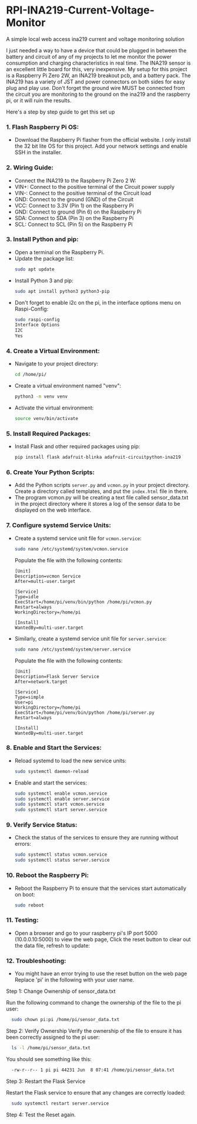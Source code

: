 # RPI-INA219-Current-Voltage-Monitor
A simple local web access ina219 current and voltage monitoring solution


I just needed a way to have a device that could be plugged in between the battery and circuit of any of my projects to let me monitor the power consumption and charging characteristics in real time. The INA219 sensor is an excellent little board for this, very inexpensive. My setup for this project is a Raspberry Pi Zero 2W, an INA219 breakout pcb, and a battery pack. The INA219 has a variety of JST and power connectors on both sides for easy plug and play use. Don't forget the ground wire MUST be connected from the circuit you are monitoring to the ground on the ina219 and the raspberry pi, or it will ruin the results. 

Here's a step by step guide to get this set up

### 1. Flash Raspberry Pi OS:

- Download the Raspberry Pi flasher from the official website. I only install the 32 bit lite OS for this project. Add your network settings and enable SSH in the installer.

### 2. Wiring Guide:

- Connect the INA219 to the Raspberry Pi Zero 2 W:
- VIN+: Connect to the positive terminal of the Circuit power supply
- VIN-: Connect to the positive terminal of the Circuit load
- GND: Connect to the ground (GND) of the Circuit
- VCC: Connect to 3.3V (Pin 1) on the Raspberry Pi
- GND: Connect to ground (Pin 6) on the Raspberry Pi
- SDA: Connect to SDA (Pin 3) on the Raspberry Pi
- SCL: Connect to SCL (Pin 5) on the Raspberry Pi

### 3. Install Python and pip:

- Open a terminal on the Raspberry Pi.
- Update the package list:  
  ```bash
  sudo apt update
  ```
- Install Python 3 and pip:  
  ```bash
  sudo apt install python3 python3-pip
  ```
- Don't forget to enable i2c on the pi, in the interface options menu on Raspi-Config:
  ```bash
  sudo raspi-config
  Interface Options
  I2C
  Yes
  ```

### 4. Create a Virtual Environment:

- Navigate to your project directory:
  ```bash
  cd /home/pi/
  ```
- Create a virtual environment named "venv":
  ```bash
  python3 -m venv venv
  ```
- Activate the virtual environment:
  ```bash
  source venv/bin/activate
  ```

### 5. Install Required Packages:

- Install Flask and other required packages using pip:
  ```bash
  pip install flask adafruit-blinka adafruit-circuitpython-ina219
  ```

### 6. Create Your Python Scripts:

- Add the Python scripts `server.py` and `vcmon.py` in your project directory. Create a directory called templates, and put the `index.html` file in there.
- The program vcmon.py will be creating a text file called sensor_data.txt in the project directory where it stores a log of the sensor data to be displayed on the web interface.

### 7. Configure systemd Service Units:

- Create a systemd service unit file for `vcmon.service`:
  ```bash
  sudo nano /etc/systemd/system/vcmon.service
  ```
  Populate the file with the following contents:
  ```plaintext
  [Unit]
  Description=vcmon Service
  After=multi-user.target

  [Service]
  Type=idle
  ExecStart=/home/pi/venv/bin/python /home/pi/vcmon.py
  Restart=always
  WorkingDirectory=/home/pi

  [Install]
  WantedBy=multi-user.target
  ```
- Similarly, create a systemd service unit file for `server.service`:
  ```bash
  sudo nano /etc/systemd/system/server.service
  ```
  Populate the file with the following contents:
  ```plaintext
  [Unit]
  Description=Flask Server Service
  After=network.target

  [Service]
  Type=simple
  User=pi
  WorkingDirectory=/home/pi
  ExecStart=/home/pi/venv/bin/python /home/pi/server.py
  Restart=always

  [Install]
  WantedBy=multi-user.target
  ```

### 8. Enable and Start the Services:

- Reload systemd to load the new service units:
  ```bash
  sudo systemctl daemon-reload
  ```
- Enable and start the services:
  ```bash
  sudo systemctl enable vcmon.service
  sudo systemctl enable server.service
  sudo systemctl start vcmon.service
  sudo systemctl start server.service
  ```

### 9. Verify Service Status:

- Check the status of the services to ensure they are running without errors:
  ```bash
  sudo systemctl status vcmon.service
  sudo systemctl status server.service
  ```

### 10. Reboot the Raspberry Pi:

- Reboot the Raspberry Pi to ensure that the services start automatically on boot:
  ```bash
  sudo reboot
  ```

### 11. Testing:

- Open a browser and go to your raspberry pi's IP  port 5000 (10.0.0.10:5000) to view the web page, Click the reset button to clear out the data file, refresh to update:

  
### 12. Troubleshooting:
- You might have an error trying to use the reset button on the web page Replace 'pi' in the following with your user name. 
  
Step 1: Change Ownership of sensor_data.txt

Run the following command to change the ownership of the file to the pi user:

```bash
  sudo chown pi:pi /home/pi/sensor_data.txt
  ```

Step 2: Verify Ownership
Verify the ownership of the file to ensure it has been correctly assigned to the pi user:

```bash
  ls -l /home/pi/sensor_data.txt
  ```


You should see something like this:

```bash
  -rw-r--r-- 1 pi pi 44231 Jun  8 07:41 /home/pi/sensor_data.txt
  ```


Step 3: Restart the Flask Service

Restart the Flask service to ensure that any changes are correctly loaded:

```bash
  sudo systemctl restart server.service
  ```

Step 4: Test the Reset again.
